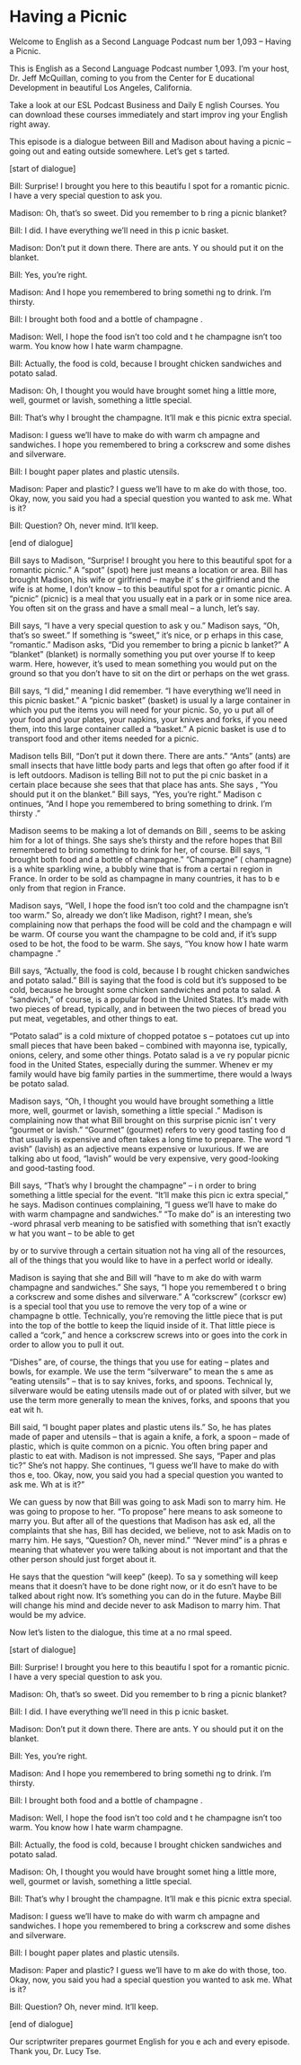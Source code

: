 # Having a Picnic

Welcome to English as a Second Language Podcast num ber 1,093 – Having a Picnic.

This is English as a Second Language Podcast number  1,093. I’m your host, Dr. Jeff McQuillan, coming to you from the Center for E ducational Development in beautiful Los Angeles, California.

Take a look at our ESL Podcast Business and Daily E nglish Courses. You can download these courses immediately and start improv ing your English right away.

This episode is a dialogue between Bill and Madison  about having a picnic – going out and eating outside somewhere. Let’s get s tarted.

[start of dialogue]

Bill: Surprise! I brought you here to this beautifu l spot for a romantic picnic. I have a very special question to ask you.

Madison: Oh, that’s so sweet. Did you remember to b ring a picnic blanket?

Bill: I did. I have everything we’ll need in this p icnic basket.

Madison: Don’t put it down there. There are ants. Y ou should put it on the blanket.

Bill: Yes, you’re right.

Madison: And I hope you remembered to bring somethi ng to drink. I’m thirsty.

Bill: I brought both food and a bottle of champagne .

Madison: Well, I hope the food isn’t too cold and t he champagne isn’t too warm. You know how I hate warm champagne.

Bill: Actually, the food is cold, because I brought  chicken sandwiches and potato salad.

Madison: Oh, I thought you would have brought somet hing a little more, well, gourmet or lavish, something a little special.

 Bill: That’s why I brought the champagne. It’ll mak e this picnic extra special.

Madison: I guess we’ll have to make do with warm ch ampagne and sandwiches. I hope you remembered to bring a corkscrew and some  dishes and silverware.

Bill: I bought paper plates and plastic utensils.

Madison: Paper and plastic? I guess we’ll have to m ake do with those, too. Okay, now, you said you had a special question you wanted  to ask me. What is it?

Bill: Question? Oh, never mind. It’ll keep.

[end of dialogue]

Bill says to Madison, “Surprise! I brought you here  to this beautiful spot for a romantic picnic.” A “spot” (spot) here just means a  location or area. Bill has brought Madison, his wife or girlfriend – maybe it’ s the girlfriend and the wife is at home, I don’t know – to this beautiful spot for a r omantic picnic. A “picnic” (picnic) is a meal that you usually eat in a park or in some  nice area. You often sit on the grass and have a small meal – a lunch, let’s say.

Bill says, “I have a very special question to ask y ou.” Madison says, “Oh, that’s so sweet.” If something is “sweet,” it’s nice, or p erhaps in this case, “romantic.” Madison asks, “Did you remember to bring a picnic b lanket?” A “blanket” (blanket) is normally something you put over yourse lf to keep warm. Here, however, it’s used to mean something you would put on the ground so that you don’t have to sit on the dirt or perhaps on the wet  grass.

Bill says, “I did,” meaning I did remember. “I have  everything we’ll need in this picnic basket.” A “picnic basket” (basket) is usual ly a large container in which you put the items you will need for your picnic. So, yo u put all of your food and your plates, your napkins, your knives and forks, if you  need them, into this large container called a “basket.” A picnic basket is use d to transport food and other items needed for a picnic.

Madison tells Bill, “Don’t put it down there. There  are ants.” “Ants” (ants) are small insects that have little body parts and legs that often go after food if it is left outdoors. Madison is telling Bill not to put the pi cnic basket in a certain place because she sees that that place has ants. She says , “You should put it on the blanket.” Bill says, “Yes, you’re right.” Madison c ontinues, “And I hope you remembered to bring something to drink. I’m thirsty .”

 Madison seems to be making a lot of demands on Bill , seems to be asking him for a lot of things. She says she’s thirsty and the refore hopes that Bill remembered to bring something to drink for her, of course. Bill says, “I brought both food and a bottle of champagne.” “Champagne” ( champagne) is a white sparkling wine, a bubbly wine that is from a certai n region in France. In order to be sold as champagne in many countries, it has to b e only from that region in France.

Madison says, “Well, I hope the food isn’t too cold  and the champagne isn’t too warm.” So, already we don’t like Madison, right? I mean, she’s complaining now that perhaps the food will be cold and the champagn e will be warm. Of course you want the champagne to be cold and, if it’s supp osed to be hot, the food to be warm. She says, “You know how I hate warm champagne .”

Bill says, “Actually, the food is cold, because I b rought chicken sandwiches and potato salad.” Bill is saying that the food is cold  but it’s supposed to be cold, because he brought some chicken sandwiches and pota to salad. A “sandwich,” of course, is a popular food in the United States. It’s made with two pieces of bread, typically, and in between the two pieces of bread you put meat, vegetables, and other things to eat.

“Potato salad” is a cold mixture of chopped potatoe s – potatoes cut up into small pieces that have been baked – combined with mayonna ise, typically, onions, celery, and some other things. Potato salad is a ve ry popular picnic food in the United States, especially during the summer. Whenev er my family would have big family parties in the summertime, there would a lways be potato salad.

Madison says, “Oh, I thought you would have brought  something a little more, well, gourmet or lavish, something a little special .” Madison is complaining now that what Bill brought on this surprise picnic isn’ t very “gourmet or lavish.” “Gourmet” (gourmet) refers to very good tasting foo d that usually is expensive and often takes a long time to prepare. The word “l avish” (lavish) as an adjective means expensive or luxurious. If we are talking abo ut food, “lavish” would be very expensive, very good-looking and good-tasting food.

Bill says, “That’s why I brought the champagne” – i n order to bring something a little special for the event. “It’ll make this picn ic extra special,” he says. Madison continues complaining, “I guess we’ll have to make do with warm champagne and sandwiches.” “To make do” is an interesting two -word phrasal verb meaning to be satisfied with something that isn’t exactly w hat you want – to be able to get

by or to survive through a certain situation not ha ving all of the resources, all of the things that you would like to have in a perfect  world or ideally.

Madison is saying that she and Bill will “have to m ake do with warm champagne and sandwiches.” She says, “I hope you remembered t o bring a corkscrew and some dishes and silverware.” A “corkscrew” (corkscr ew) is a special tool that you use to remove the very top of a wine or champagne b ottle. Technically, you’re removing the little piece that is put into the top of the bottle to keep the liquid inside of it. That little piece is called a “cork,”  and hence a corkscrew screws into or goes into the cork in order to allow you to pull  it out.

“Dishes” are, of course, the things that you use for eating – plates and bowls, for example. We use the term “silverware” to mean the s ame as “eating utensils” – that is to say knives, forks, and spoons. Technical ly, silverware would be eating utensils made out of or plated with silver, but we use the term more generally to mean the knives, forks, and spoons that you eat wit h.

Bill said, “I bought paper plates and plastic utens ils.” So, he has plates made of paper and utensils – that is again a knife, a fork,  a spoon – made of plastic, which is quite common on a picnic. You often bring paper and plastic to eat with. Madison is not impressed. She says, “Paper and plas tic?” She’s not happy. She continues, “I guess we’ll have to make do with thos e, too. Okay, now, you said you had a special question you wanted to ask me. Wh at is it?”

We can guess by now that Bill was going to ask Madi son to marry him. He was going to propose to her. “To propose” here means to  ask someone to marry you. But after all of the questions that Madison has ask ed, all the complaints that she has, Bill has decided, we believe, not to ask Madis on to marry him. He says, “Question? Oh, never mind.” “Never mind” is a phras e meaning that whatever you were talking about is not important and that the other person should just forget about it.

He says that the question “will keep” (keep). To sa y something will keep means that it doesn’t have to be done right now, or it do esn’t have to be talked about right now. It’s something you can do in the future.  Maybe Bill will change his mind and decide never to ask Madison to marry him. That would be my advice.

Now let’s listen to the dialogue, this time at a no rmal speed.

[start of dialogue]

Bill: Surprise! I brought you here to this beautifu l spot for a romantic picnic. I have a very special question to ask you.

Madison: Oh, that’s so sweet. Did you remember to b ring a picnic blanket?

Bill: I did. I have everything we’ll need in this p icnic basket.

Madison: Don’t put it down there. There are ants. Y ou should put it on the blanket.

Bill: Yes, you’re right.

Madison: And I hope you remembered to bring somethi ng to drink. I’m thirsty.

Bill: I brought both food and a bottle of champagne .

Madison: Well, I hope the food isn’t too cold and t he champagne isn’t too warm. You know how I hate warm champagne.

Bill: Actually, the food is cold, because I brought  chicken sandwiches and potato salad.

Madison: Oh, I thought you would have brought somet hing a little more, well, gourmet or lavish, something a little special.

Bill: That’s why I brought the champagne. It’ll mak e this picnic extra special.

Madison: I guess we’ll have to make do with warm ch ampagne and sandwiches. I hope you remembered to bring a corkscrew and some  dishes and silverware.

Bill: I bought paper plates and plastic utensils.

Madison: Paper and plastic? I guess we’ll have to m ake do with those, too. Okay, now, you said you had a special question you wanted  to ask me. What is it?

Bill: Question? Oh, never mind. It’ll keep.

[end of dialogue]

Our scriptwriter prepares gourmet English for you e ach and every episode. Thank you, Dr. Lucy Tse.




